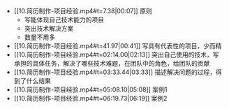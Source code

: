 
- [[10.简历制作-项目经验.mp4#t=7.38|00:07]] 原则
	- 写能体现自己技术能力的项目
	- 突出技术解决方案
	- 数量不用多
- [[10.简历制作-项目经验.mp4#t=41.97|00:41]] 写具有代表性的项目，少而精
- [[10.简历制作-项目经验.mp4#t=02:14.00|02:13]] 突出自己使用的技术，写承担的具体任务，解决了哪些技术难题，在团队中的角色，给团队的贡献
- [[10.简历制作-项目经验.mp4#t=03:33.44|03:33]] 描述解决问题的过程，得到了什么结果
- [[10.简历制作-项目经验.mp4#t=05:08.10|05:08]] 案例1
- [[10.简历制作-项目经验.mp4#t=06:19.73|06:19]] 案例2